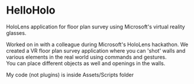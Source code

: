 # HelloHolo
HoloLens application for floor plan survey using Microsoft's virtual reality glasses.

Worked on in with a colleague during Microsoft's HoloLens hackathon. We created a VR floor plan survey application where you can 'shot' walls and various elements in the real world using commands and gestures.  
You can place different objects as well and openings in the walls.

My code (not plugins) is inside Assets/Scripts folder

